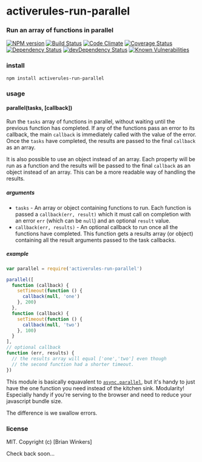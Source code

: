# activerules-run-parallel


### Run an array of functions in parallel

[![NPM version](https://img.shields.io/npm/v/activerules-run-parallel.svg)](https://www.npmjs.com/package/activerules-run-parallel)
[![Build Status](https://travis-ci.org/bwinkers/activerules-run-parallel.svg?branch=master)](https://travis-ci.org/bwinkers/activerules-run-parallel)
[![Code Climate](https://codeclimate.com/github/bwinkers/activerules-run-parallel/badges/gpa.svg)](https://codeclimate.com/github/bwinkers/activerules-run-parallel)
[![Coverage Status](https://img.shields.io/coveralls/bwinkers/activerules-run-parallel.svg)](https://coveralls.io/github/bwinkers/activerules-run-parallel)
[![Dependency Status](https://img.shields.io/david/bwinkers/activerules-run-parallel.svg?label=deps)](https://david-dm.org/bwinkers/activerules-run-parallel)
[![devDependency Status](https://img.shields.io/david/dev/bwinkers/activerules-run-parallel.svg?label=devDeps)](https://david-dm.org/bwinkers/activerules-run-parallel#info=devDependencies)
[![Known Vulnerabilities](https://snyk.io/test/github/bwinkers/activerules-run-parallel/badge.svg)](https://snyk.io/test/github/bwinkers/activerules-run-parallel)


### install

```
npm install activerules-run-parallel
```

### usage

#### parallel(tasks, [callback])

Run the `tasks` array of functions in parallel, without waiting until the previous
function has completed. If any of the functions pass an error to its callback, the main
`callback` is immediately called with the value of the error. Once the `tasks` have
completed, the results are passed to the final `callback` as an array.

It is also possible to use an object instead of an array. Each property will be run as a
function and the results will be passed to the final `callback` as an object instead of
an array. This can be a more readable way of handling the results.

##### arguments

- `tasks` - An array or object containing functions to run. Each function is passed a
`callback(err, result)` which it must call on completion with an error `err` (which can
be `null`) and an optional `result` value.
- `callback(err, results)` - An optional callback to run once all the functions have
completed. This function gets a results array (or object) containing all the result
arguments passed to the task callbacks.

##### example

```js
var parallel = require('activerules-run-parallel')

parallel([
  function (callback) {
    setTimeout(function () {
      callback(null, 'one')
    }, 200)
  },
  function (callback) {
    setTimeout(function () {
      callback(null, 'two')
    }, 100)
  }
],
// optional callback
function (err, results) {
  // the results array will equal ['one','two'] even though
  // the second function had a shorter timeout.
})
```

This module is basically equavalent to
[`async.parallel`](https://github.com/caolan/async#paralleltasks-callback), but it's
handy to just have the one function you need instead of the kitchen sink. Modularity!
Especially handy if you're serving to the browser and need to reduce your javascript
bundle size.

The difference is we swallow errors.

### license

MIT. Copyright (c) [Brian Winkers]

Check back soon...
